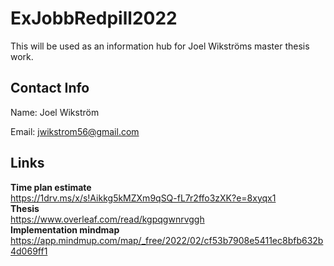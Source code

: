 # ExJobbRedpill2022

This will be used as an information hub for Joel Wikströms master thesis work.

## Contact Info
Name:   Joel Wikström

Email:  jwikstrom56@gmail.com

## Links
**Time plan estimate**  
https://1drv.ms/x/s!Aikkg5kMZXm9qSQ-fL7r2ffo3zXK?e=8xyqx1  
**Thesis**  
https://www.overleaf.com/read/kgpqgwnrvggh  
**Implementation mindmap**  
https://app.mindmup.com/map/_free/2022/02/cf53b7908e5411ec8bfb632b4d069ff1  
